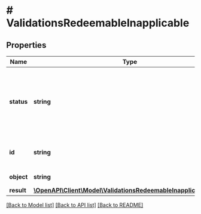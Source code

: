 # # ValidationsRedeemableInapplicable

## Properties

Name | Type | Description | Notes
------------ | ------------- | ------------- | -------------
**status** | **string** | Indicates whether the redeemable can be applied or not applied based on the validation rules. | [optional] [default to 'INAPPLICABLE']
**id** | **string** | Redeemable ID, i.e. the voucher code. | [optional]
**object** | **string** | Redeemable&#39;s object type. | [optional]
**result** | [**\OpenAPI\Client\Model\ValidationsRedeemableInapplicableResult**](ValidationsRedeemableInapplicableResult.md) |  | [optional]

[[Back to Model list]](../../README.md#models) [[Back to API list]](../../README.md#endpoints) [[Back to README]](../../README.md)
